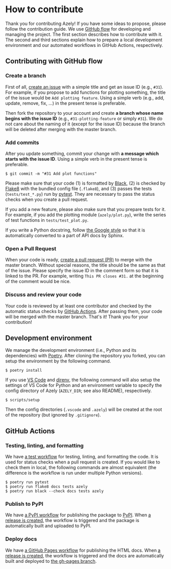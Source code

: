 # How to contribute

Thank you for contributing Azely!
If you have some ideas to propose, please follow the contribution guide.
We use [GitHub flow][github-flow] for developing and managing the project.
The first section describes how to contribute with it.
The second and third sections explain how to prepare a local development environment and our automated workflows in GitHub Actions, respectively.


## Contributing with GitHub flow

### Create a branch

First of all, [create an issue][issues] with a simple title and get an issue ID (e.g., `#31`).
For example, if you propose to add functions for plotting something, the title of the issue would be `Add plotting feature`.
Using a simple verb (e.g., add, update, remove, fix, ...) in the present tense is preferable.

Then fork the repository to your account and create **a branch whose name begins with the issue ID** (e.g., `#31-plotting-feature` or simply `#31`).
We do not care about the naming of it (except for the issue ID) because the branch will be deleted after merging with the master branch.

### Add commits

After you update something, commit your change with **a message which starts with the issue ID**.
Using a simple verb in the present tense is preferable.

```shell
$ git commit -m "#31 Add plot functions"
```

Please make sure that your code (1) is formatted by [Black][black], (2) is checked by [Flake8][flake8] with the bundled config file (`.flake8`), and (3) passes the tests (`tests/test_*.py`) run by [pytest][pytest].
They are necessary to pass the status checks when you create a pull request.

If you add a new feature, please also make sure that you prepare tests for it.
For example, if you add the plotting module (`azely/plot.py`), write the series of test functions in `tests/test_plot.py`.

If you write a Python docstring, follow [the Google style][napoleon-google] so that it is automatically converted to a part of API docs by Sphinx.

### Open a Pull Request

When your code is ready, [create a pull request (PR)][pull-requests] to merge with the master branch.
Without special reasons, the title should be the same as that of the issue.
Please specify the issue ID in the comment form so that it is linked to the PR.
For example, writing `This PR closes #31.` at the beginning of the comment would be nice.

### Discuss and review your code

Your code is reviewed by at least one contributor and checked by the automatic status checks by [GitHub Actions][github-actions].
After passing them, your code will be merged with the master branch.
That's it!
Thank you for your contribution!

## Development environment

We manage the development environment (i.e., Python and its dependencies) with [Poetry][poetry].
After cloning the repository you forked, you can setup the environment by the following command.

```shell
$ poetry install
```

If you use [VS Code][vs-code] and [direnv][direnv], the following command will also setup the settings of VS Code for Python and an environment variable to specify the config directory of Azely (`AZELY_DIR`; see also README), respectively.

```shell
$ scripts/setup
```

Then the config directories (`.vscode` and `.azely`) will be created at the root of the repository (but ignored by `.gitignore`).


## GitHub Actions

### Testing, linting, and formatting

We have [a test workflow][test-workflow] for testing, linting, and formatting the code.
It is used for status checks when a pull request is created.
If you would like to check them in local, the following commands are almost equivalent (the difference is the workflow is run under multiple Python versions).

```shell
$ poetry run pytest
$ poetry run flake8 docs tests azely
$ poetry run black --check docs tests azely
```

### Publish to PyPI

We have [a PyPI workflow][pypi-workflow] for publishing the package to [PyPI][pypi].
When [a release is created][release], the workflow is triggered and the package is automatically built and uploaded to PyPI.

### Deploy docs

We have [a GitHub Pages workflow][gh-pages-workflow] for publishing the HTML docs.
When [a release is created][release], the workflow is triggered and the docs are automatically built and deployed to [the gh-pages branch][gh-pages-branch].


[black]: https://black.readthedocs.io/en/stable/
[direnv]: https://direnv.net/
[flake8]: https://flake8.pycqa.org/en/latest/
[gh-pages-workflow]: https://github.com/astropenguin/azely/blob/master/.github/workflows/gh-pages.yml
[gh-pages-branch]: https://github.com/astropenguin/azely/tree/gh-pages
[github-actions]: https://github.com/astropenguin/azely/actions
[github-flow]: https://guides.github.com/introduction/flow/
[issues]: https://github.com/astropenguin/azely/issues?q=is%3Aissue
[napoleon-google]: https://www.sphinx-doc.org/en/master/usage/extensions/example_google.html#example-google
[poetry]: https://python-poetry.org/
[pull-requests]: https://github.com/astropenguin/azely/pulls?q=is%3Apr
[pypi]: https://pypi.org/project/azely/
[pypi-workflow]: https://github.com/astropenguin/azely/blob/master/.github/workflows/pypi.yml
[pytest]: https://docs.pytest.org/en/stable/
[release]: https://github.com/astropenguin/azely/releases
[test-workflow]: https://github.com/astropenguin/azely/blob/master/.github/workflows/test.yml
[vs-code]: https://code.visualstudio.com/
